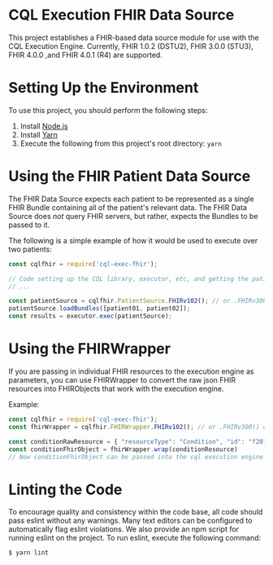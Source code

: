 # CQL Execution FHIR Data Source

This project establishes a FHIR-based data source module for use with the CQL Execution Engine.  Currently,
FHIR 1.0.2 (DSTU2), FHIR 3.0.0 (STU3), FHIR 4.0.0 ,and FHIR 4.0.1 (R4) are supported.

# Setting Up the Environment

To use this project, you should perform the following steps:

1. Install [Node.js](https://nodejs.org/en/download/)
2. Install [Yarn](https://yarnpkg.com/en/docs/install)
3. Execute the following from this project's root directory: `yarn`

# Using the FHIR Patient Data Source

The FHIR Data Source expects each patient to be represented as a single FHIR Bundle containing all of the patient's
relevant data.  The FHIR Data Source does _not_ query FHIR servers, but rather, expects the Bundles to be passed to
it.

The following is a simple example of how it would be used to execute over two patients:

```js
const cqlfhir = require('cql-exec-fhir');

// Code setting up the CQL library, executor, etc, and getting the patient data as a bundle
// ...

const patientSource = cqlfhir.PatientSource.FHIRv102(); // or .FHIRv300() or .FHIRv400()
patientSource.loadBundles([patient01, patient02]);
const results = executor.exec(patientSource);
```

# Using the FHIRWrapper

If you are passing in individual FHIR resources to the execution engine as parameters, you can use FHIRWrapper
to convert the raw json FHIR resources into FHIRObjects that work with the execution engine.

Example:

```js
const cqlfhir = require('cql-exec-fhir');
const fhirWrapper = cqlfhir.FHIRWrapper.FHIRv102(); // or .FHIRv300() or .FHIRv400() or .FHIRv401()

const conditionRawResource = { "resourceType": "Condition", "id": "f201", "clinicalStatus": "active", ... }
const conditionFhirObject = fhirWrapper.wrap(conditionResource)
// Now conditionFhirObject can be passed into the cql execution engine
```

# Linting the Code

To encourage quality and consistency within the code base, all code should pass eslint without any warnings.  Many text editors can be configured to automatically flag eslint violations.  We also provide an npm script for running eslint on the project.  To run eslint, execute the following command:
```
$ yarn lint
```
